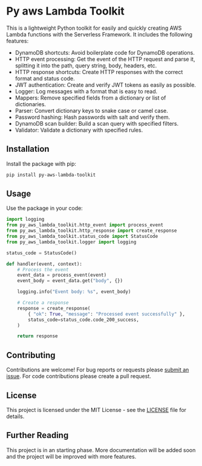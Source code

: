 # Py aws Lambda Toolkit

This is a lightweight Python toolkit for easily and quickly creating AWS Lambda functions with the Serverless Framework. It includes the following features:

- DynamoDB shortcuts: Avoid boilerplate code for DynamoDB operations.
- HTTP event processing: Get the event of the HTTP request and parse it, splitting it into the path, query string, body, headers, etc.
- HTTP response shortcuts: Create HTTP responses with the correct format and status code.
- JWT authentication: Create and verify JWT tokens as easily as possible.
- Logger: Log messages with a format that is easy to read.
- Mappers: Remove specified fields from a dictionary or list of dictionaries.
- Parser: Convert dictionary keys to snake case or camel case.
- Password hashing: Hash passwords with salt and verify them.
- DynamoDB scan builder: Build a scan query with specified filters.
- Validator: Validate a dictionary with specified rules.

## Installation

Install the package with pip:

```bash
pip install py-aws-lambda-toolkit
```

## Usage

Use the package in your code:

```python
import logging
from py_aws_lambda_toolkit.http_event import process_event
from py_aws_lambda_toolkit.http_response import create_response
from py_aws_lambda_toolkit.status_code import StatusCode
from py_aws_lambda_toolkit.logger import logging

status_code = StatusCode()

def handler(event, context):
    # Process the event
    event_data = process_event(event)
    event_body = event_data.get("body", {})

    logging.info("Event body: %s", event_body)

    # Create a response
    response = create_response(
        { "ok": True, "message": "Processed event successfully" },
        status_code=status_code.code_200_success,
    )

    return response

```

## Contributing

Contributions are welcome! For bug reports or requests please [submit an issue](https://github.com/0riion/py-aws-lambda-toolkit/issues). For code contributions please create a pull request.

## License

This project is licensed under the MIT License - see the [LICENSE](LICENSE) file for details.

## Further Reading

This project is in an starting phase. More documentation will be added soon and the project will be improved with more features.
